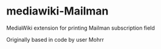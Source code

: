 mediawiki-Mailman
=================

MediaWiki extension for printing Mailman subscription field

Originally based in code by user Mohrr

